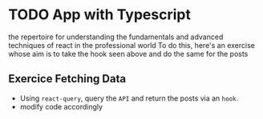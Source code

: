 #  TODO App with Typescript

the repertoire for understanding the fundamentals and advanced techniques of react in the professional world
 To do this, here's an exercise whose aim is to take the hook seen above and do the same for the posts

 ## Exercice Fetching Data
  - Using `react-query`, query the `API` and return the posts via an `hook`.
  - modify code accordingly
